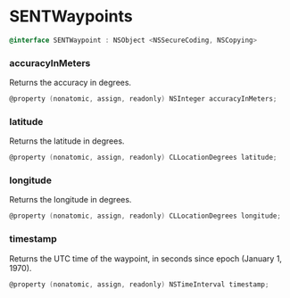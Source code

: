 # SENTWaypoints

```objectivec
@interface SENTWaypoint : NSObject <NSSecureCoding, NSCopying>
```

### accuracyInMeters

Returns the accuracy in degrees.

```objectivec
@property (nonatomic, assign, readonly) NSInteger accuracyInMeters;
```

### latitude

Returns the latitude in degrees.

```objectivec
@property (nonatomic, assign, readonly) CLLocationDegrees latitude;
```

### longitude

Returns the longitude in degrees.

```objectivec
@property (nonatomic, assign, readonly) CLLocationDegrees longitude;
```

### timestamp

Returns the UTC time of the waypoint, in seconds since epoch (January 1, 1970).

```objectivec
@property (nonatomic, assign, readonly) NSTimeInterval timestamp;
```


